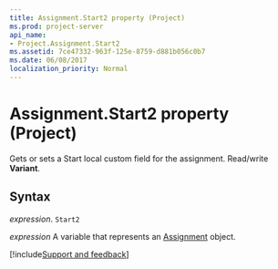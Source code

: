 ```yaml
---
title: Assignment.Start2 property (Project)
ms.prod: project-server
api_name:
- Project.Assignment.Start2
ms.assetid: 7ce47332-963f-125e-8759-d881b056c0b7
ms.date: 06/08/2017
localization_priority: Normal
---
```



# Assignment.Start2 property (Project)

Gets or sets a Start local custom field for the assignment. Read/write  **Variant**.


## Syntax

_expression_. `Start2`

_expression_ A variable that represents an [Assignment](./Project.Assignment.md) object.

[!include[Support and feedback](~/includes/feedback-boilerplate.md)]